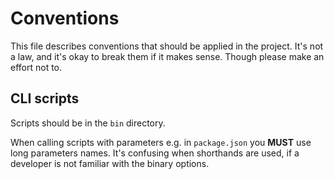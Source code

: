 # Conventions

This file describes conventions that should be applied in the project.
It's not a law, and it's okay to break them if it makes sense.
Though please make an effort not to.

## CLI scripts

Scripts should be in the `bin` directory.

When calling scripts with parameters e.g. in `package.json` you **MUST** use long parameters names.
It's confusing when shorthands are used, if a developer is not familiar with the binary options.
